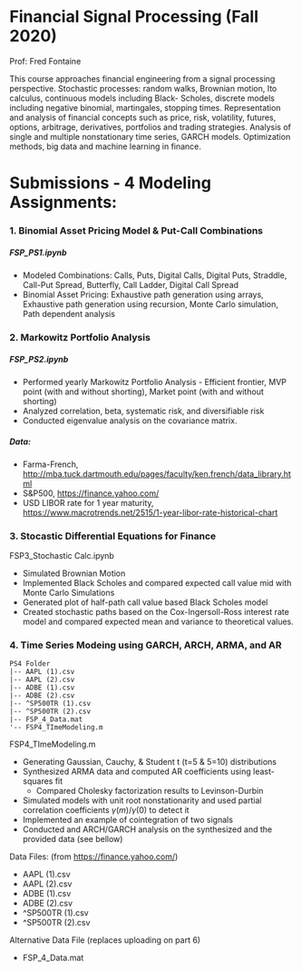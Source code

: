 # Financial Signal Processing (Fall 2020)

Prof: Fred Fontaine

This course approaches financial engineering from a signal processing perspective. Stochastic processes: random walks, Brownian motion, Ito calculus, continuous models
including Black- Scholes, discrete models including negative binomial, martingales, stopping times. Representation and analysis of financial concepts such as price, risk,
volatility, futures, options, arbitrage, derivatives, portfolios and trading strategies. Analysis of single and multiple nonstationary time series, GARCH models.
Optimization methods, big data and machine learning in finance.



# Submissions - 4 Modeling Assignments: 
### 1.  Binomial Asset Pricing Model \& Put-Call Combinations
##### FSP_PS1.ipynb 
* Modeled Combinations: Calls, Puts, Digital Calls, Digital Puts, Straddle, Call-Put Spread, Butterfly, Call Ladder, Digital Call Spread 
* Binomial Asset Pricing: Exhaustive path generation using arrays, Exhaustive path generation using recursion, Monte Carlo simulation, Path dependent analysis 


### 2. Markowitz Portfolio Analysis
##### FSP_PS2.ipynb 
* Performed yearly Markowitz Portfolio Analysis - Efficient frontier, MVP point (with and without shorting), Market point (with and without shorting)
* Analyzed correlation, beta, systematic risk, and diversifiable risk
* Conducted eigenvalue analysis on the covariance matrix. 
##### Data: 
* Farma-French, http://mba.tuck.dartmouth.edu/pages/faculty/ken.french/data_library.html
* S\&P500, https://finance.yahoo.com/
* USD LIBOR rate for 1 year maturity, https://www.macrotrends.net/2515/1-year-libor-rate-historical-chart
 
### 3. Stocastic Differential Equations for Finance
FSP3_Stochastic Calc.ipynb 
* Simulated Brownian Motion
* Implemented Black Scholes and compared expected call value mid with Monte Carlo Simulations
* Generated plot of half-path call value based Black Scholes model
* Created stochastic paths based on the Cox-Ingersoll-Ross interest rate model and compared expected mean and variance to theoretical values.

### 4. Time Series Modeing using GARCH, ARCH, ARMA, and AR
```
PS4 Folder
|-- AAPL (1).csv 
|-- AAPL (2).csv
|-- ADBE (1).csv
|-- ADBE (2).csv
|-- ^SP500TR (1).csv
|-- ^SP500TR (2).csv
|-- FSP_4_Data.mat
'-- FSP4_TImeModeling.m 
```

FSP4_TImeModeling.m 
* Generating Gaussian, Cauchy, \& Student t (t=5 \& 5=10) distributions
* Synthesized ARMA data and computed AR coefficients using least-squares fit 
  * Compared Cholesky factorization results to Levinson-Durbin 
* Simulated models with unit root nonstationarity and used partial correlation coefficients $\gamma(m) / \gamma(0)$ to detect it
* Implemented an example of cointegration of two signals
* Conducted and ARCH/GARCH analysis on the synthesized and the provided data (see bellow) 


Data Files: (from https://finance.yahoo.com/)
* AAPL (1).csv
* AAPL (2).csv
* ADBE (1).csv
* ADBE (2).csv
* ^SP500TR (1).csv
* ^SP500TR (2).csv 

Alternative Data File (replaces uploading on part 6)
* FSP_4_Data.mat
